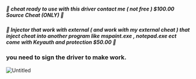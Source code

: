 ##### 🌠 cheat ready to use with this driver contact me ( not free ) $100.00 Source Cheat (ONLY) 🌠
##### 🌟 Injector that work with external ( and work with my external cheat ) that inject cheat into another program like mspaint.exe , notepad.exe ect come with Keyauth and protection $50.00 🌟
### you need to sign the driver to make work.
![Untitled](https://github.com/user-attachments/assets/ade0e59f-0de3-4dcb-82d7-66d01379fa5d)
